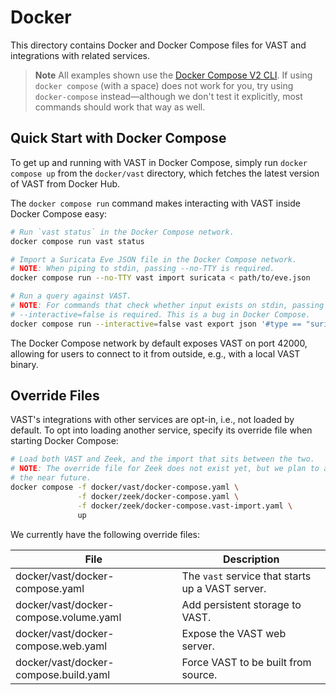 # Docker

This directory contains Docker and Docker Compose files for VAST and
integrations with related services.

> **Note**
> All examples shown use the [Docker Compose V2 CLI][docker-compose-v2-cli]. If
> using `docker compose` (with a space) does not work for you, try using
> `docker-compose` instead—although we don't test it explicitly, most commands
> should work that way as well.

[docker-compose-v2-cli]: https://docs.docker.com/compose/#compose-v2-and-the-new-docker-compose-command


## Quick Start with Docker Compose

To get up and running with VAST in Docker Compose, simply run `docker compose
up` from the `docker/vast` directory, which fetches the latest version of VAST
from Docker Hub.

The `docker compose run` command makes interacting with VAST inside Docker
Compose easy:

```bash
# Run `vast status` in the Docker Compose network.
docker compose run vast status

# Import a Suricata Eve JSON file in the Docker Compose network.
# NOTE: When piping to stdin, passing --no-TTY is required.
docker compose run --no-TTY vast import suricata < path/to/eve.json

# Run a query against VAST.
# NOTE: For commands that check whether input exists on stdin, passing
# --interactive=false is required. This is a bug in Docker Compose.
docker compose run --interactive=false vast export json '#type == "suricata.alert"'
```

The Docker Compose network by default exposes VAST on port 42000, allowing for
users to connect to it from outside, e.g., with a local VAST binary.

## Override Files

VAST's integrations with other services are opt-in, i.e., not loaded by default.
To opt into loading another service, specify its override file when starting
Docker Compose:

```bash
# Load both VAST and Zeek, and the import that sits between the two.
# NOTE: The override file for Zeek does not exist yet, but we plan to add it in
# the near future.
docker compose -f docker/vast/docker-compose.yaml \
               -f docker/zeek/docker-compose.yaml \
               -f docker/zeek/docker-compose.vast-import.yaml \
               up
```

We currently have the following override files:

|File|Description|
|-|-|
|docker/vast/docker-compose.yaml|The `vast` service that starts up a VAST server.|
|docker/vast/docker-compose.volume.yaml|Add persistent storage to VAST.|
|docker/vast/docker-compose.web.yaml|Expose the VAST web server.|
|docker/vast/docker-compose.build.yaml|Force VAST to be built from source.|
